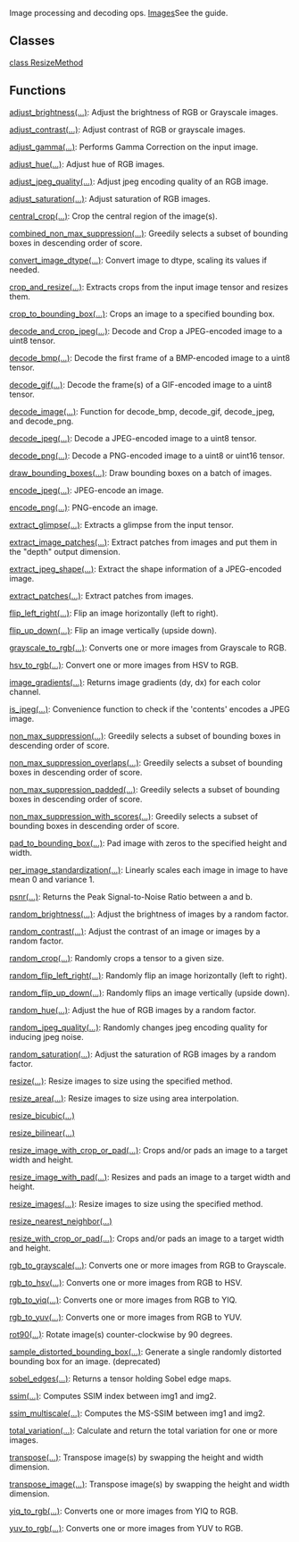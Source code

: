 
Image processing and decoding ops.
[Images](https://tensorflow.org/api_guides/python/image)See the  guide.

## Classes
[class ResizeMethod](https://www.tensorflow.org/api_docs/python/tf/compat/v1/image/ResizeMethod)

## Functions
[adjust_brightness(...)](https://www.tensorflow.org/api_docs/python/tf/image/adjust_brightness): Adjust the brightness of RGB or Grayscale images.

[adjust_contrast(...)](https://www.tensorflow.org/api_docs/python/tf/image/adjust_contrast): Adjust contrast of RGB or grayscale images.

[adjust_gamma(...)](https://www.tensorflow.org/api_docs/python/tf/image/adjust_gamma): Performs Gamma Correction on the input image.

[adjust_hue(...)](https://www.tensorflow.org/api_docs/python/tf/image/adjust_hue): Adjust hue of RGB images.

[adjust_jpeg_quality(...)](https://www.tensorflow.org/api_docs/python/tf/image/adjust_jpeg_quality): Adjust jpeg encoding quality of an RGB image.

[adjust_saturation(...)](https://www.tensorflow.org/api_docs/python/tf/image/adjust_saturation): Adjust saturation of RGB images.

[central_crop(...)](https://www.tensorflow.org/api_docs/python/tf/image/central_crop): Crop the central region of the image(s).

[combined_non_max_suppression(...)](https://www.tensorflow.org/api_docs/python/tf/image/combined_non_max_suppression): Greedily selects a subset of bounding boxes in descending order of score.

[convert_image_dtype(...)](https://www.tensorflow.org/api_docs/python/tf/image/convert_image_dtype): Convert image to dtype, scaling its values if needed.

[crop_and_resize(...)](https://www.tensorflow.org/api_docs/python/tf/compat/v1/image/crop_and_resize): Extracts crops from the input image tensor and resizes them.

[crop_to_bounding_box(...)](https://www.tensorflow.org/api_docs/python/tf/image/crop_to_bounding_box): Crops an image to a specified bounding box.

[decode_and_crop_jpeg(...)](https://www.tensorflow.org/api_docs/python/tf/io/decode_and_crop_jpeg): Decode and Crop a JPEG-encoded image to a uint8 tensor.

[decode_bmp(...)](https://www.tensorflow.org/api_docs/python/tf/io/decode_bmp): Decode the first frame of a BMP-encoded image to a uint8 tensor.

[decode_gif(...)](https://www.tensorflow.org/api_docs/python/tf/io/decode_gif): Decode the frame(s) of a GIF-encoded image to a uint8 tensor.

[decode_image(...)](https://www.tensorflow.org/api_docs/python/tf/io/decode_image): Function for decode_bmp, decode_gif, decode_jpeg, and decode_png.

[decode_jpeg(...)](https://www.tensorflow.org/api_docs/python/tf/io/decode_jpeg): Decode a JPEG-encoded image to a uint8 tensor.

[decode_png(...)](https://www.tensorflow.org/api_docs/python/tf/io/decode_png): Decode a PNG-encoded image to a uint8 or uint16 tensor.

[draw_bounding_boxes(...)](https://www.tensorflow.org/api_docs/python/tf/compat/v1/image/draw_bounding_boxes): Draw bounding boxes on a batch of images.

[encode_jpeg(...)](https://www.tensorflow.org/api_docs/python/tf/io/encode_jpeg): JPEG-encode an image.

[encode_png(...)](https://www.tensorflow.org/api_docs/python/tf/image/encode_png): PNG-encode an image.

[extract_glimpse(...)](https://www.tensorflow.org/api_docs/python/tf/compat/v1/image/extract_glimpse): Extracts a glimpse from the input tensor.

[extract_image_patches(...)](https://www.tensorflow.org/api_docs/python/tf/compat/v1/extract_image_patches): Extract patches from images and put them in the "depth" output dimension.

[extract_jpeg_shape(...)](https://www.tensorflow.org/api_docs/python/tf/io/extract_jpeg_shape): Extract the shape information of a JPEG-encoded image.

[extract_patches(...)](https://www.tensorflow.org/api_docs/python/tf/image/extract_patches): Extract patches from images.

[flip_left_right(...)](https://www.tensorflow.org/api_docs/python/tf/image/flip_left_right): Flip an image horizontally (left to right).

[flip_up_down(...)](https://www.tensorflow.org/api_docs/python/tf/image/flip_up_down): Flip an image vertically (upside down).

[grayscale_to_rgb(...)](https://www.tensorflow.org/api_docs/python/tf/image/grayscale_to_rgb): Converts one or more images from Grayscale to RGB.

[hsv_to_rgb(...)](https://www.tensorflow.org/api_docs/python/tf/image/hsv_to_rgb): Convert one or more images from HSV to RGB.

[image_gradients(...)](https://www.tensorflow.org/api_docs/python/tf/image/image_gradients): Returns image gradients (dy, dx) for each color channel.

[is_jpeg(...)](https://www.tensorflow.org/api_docs/python/tf/io/is_jpeg): Convenience function to check if the 'contents' encodes a JPEG image.

[non_max_suppression(...)](https://www.tensorflow.org/api_docs/python/tf/image/non_max_suppression): Greedily selects a subset of bounding boxes in descending order of score.

[non_max_suppression_overlaps(...)](https://www.tensorflow.org/api_docs/python/tf/image/non_max_suppression_overlaps): Greedily selects a subset of bounding boxes in descending order of score.

[non_max_suppression_padded(...)](https://www.tensorflow.org/api_docs/python/tf/image/non_max_suppression_padded): Greedily selects a subset of bounding boxes in descending order of score.

[non_max_suppression_with_scores(...)](https://www.tensorflow.org/api_docs/python/tf/image/non_max_suppression_with_scores): Greedily selects a subset of bounding boxes in descending order of score.

[pad_to_bounding_box(...)](https://www.tensorflow.org/api_docs/python/tf/image/pad_to_bounding_box): Pad image with zeros to the specified height and width.

[per_image_standardization(...)](https://www.tensorflow.org/api_docs/python/tf/image/per_image_standardization): Linearly scales each image in image to have mean 0 and variance 1.

[psnr(...)](https://www.tensorflow.org/api_docs/python/tf/image/psnr): Returns the Peak Signal-to-Noise Ratio between a and b.

[random_brightness(...)](https://www.tensorflow.org/api_docs/python/tf/image/random_brightness): Adjust the brightness of images by a random factor.

[random_contrast(...)](https://www.tensorflow.org/api_docs/python/tf/image/random_contrast): Adjust the contrast of an image or images by a random factor.

[random_crop(...)](https://www.tensorflow.org/api_docs/python/tf/image/random_crop): Randomly crops a tensor to a given size.

[random_flip_left_right(...)](https://www.tensorflow.org/api_docs/python/tf/image/random_flip_left_right): Randomly flip an image horizontally (left to right).

[random_flip_up_down(...)](https://www.tensorflow.org/api_docs/python/tf/image/random_flip_up_down): Randomly flips an image vertically (upside down).

[random_hue(...)](https://www.tensorflow.org/api_docs/python/tf/image/random_hue): Adjust the hue of RGB images by a random factor.

[random_jpeg_quality(...)](https://www.tensorflow.org/api_docs/python/tf/image/random_jpeg_quality): Randomly changes jpeg encoding quality for inducing jpeg noise.

[random_saturation(...)](https://www.tensorflow.org/api_docs/python/tf/image/random_saturation): Adjust the saturation of RGB images by a random factor.

[resize(...)](https://www.tensorflow.org/api_docs/python/tf/compat/v1/image/resize): Resize images to size using the specified method.

[resize_area(...)](https://www.tensorflow.org/api_docs/python/tf/compat/v1/image/resize_area): Resize images to size using area interpolation.

[resize_bicubic(...)](https://www.tensorflow.org/api_docs/python/tf/compat/v1/image/resize_bicubic)

[resize_bilinear(...)](https://www.tensorflow.org/api_docs/python/tf/compat/v1/image/resize_bilinear)

[resize_image_with_crop_or_pad(...)](https://www.tensorflow.org/api_docs/python/tf/image/resize_with_crop_or_pad): Crops and/or pads an image to a target width and height.

[resize_image_with_pad(...)](https://www.tensorflow.org/api_docs/python/tf/compat/v1/image/resize_image_with_pad): Resizes and pads an image to a target width and height.

[resize_images(...)](https://www.tensorflow.org/api_docs/python/tf/compat/v1/image/resize): Resize images to size using the specified method.

[resize_nearest_neighbor(...)](https://www.tensorflow.org/api_docs/python/tf/compat/v1/image/resize_nearest_neighbor)

[resize_with_crop_or_pad(...)](https://www.tensorflow.org/api_docs/python/tf/image/resize_with_crop_or_pad): Crops and/or pads an image to a target width and height.

[rgb_to_grayscale(...)](https://www.tensorflow.org/api_docs/python/tf/image/rgb_to_grayscale): Converts one or more images from RGB to Grayscale.

[rgb_to_hsv(...)](https://www.tensorflow.org/api_docs/python/tf/image/rgb_to_hsv): Converts one or more images from RGB to HSV.

[rgb_to_yiq(...)](https://www.tensorflow.org/api_docs/python/tf/image/rgb_to_yiq): Converts one or more images from RGB to YIQ.

[rgb_to_yuv(...)](https://www.tensorflow.org/api_docs/python/tf/image/rgb_to_yuv): Converts one or more images from RGB to YUV.

[rot90(...)](https://www.tensorflow.org/api_docs/python/tf/image/rot90): Rotate image(s) counter-clockwise by 90 degrees.

[sample_distorted_bounding_box(...)](https://www.tensorflow.org/api_docs/python/tf/compat/v1/image/sample_distorted_bounding_box): Generate a single randomly distorted bounding box for an image. (deprecated)

[sobel_edges(...)](https://www.tensorflow.org/api_docs/python/tf/image/sobel_edges): Returns a tensor holding Sobel edge maps.

[ssim(...)](https://www.tensorflow.org/api_docs/python/tf/image/ssim): Computes SSIM index between img1 and img2.

[ssim_multiscale(...)](https://www.tensorflow.org/api_docs/python/tf/image/ssim_multiscale): Computes the MS-SSIM between img1 and img2.

[total_variation(...)](https://www.tensorflow.org/api_docs/python/tf/image/total_variation): Calculate and return the total variation for one or more images.

[transpose(...)](https://www.tensorflow.org/api_docs/python/tf/image/transpose): Transpose image(s) by swapping the height and width dimension.

[transpose_image(...)](https://www.tensorflow.org/api_docs/python/tf/image/transpose): Transpose image(s) by swapping the height and width dimension.

[yiq_to_rgb(...)](https://www.tensorflow.org/api_docs/python/tf/image/yiq_to_rgb): Converts one or more images from YIQ to RGB.

[yuv_to_rgb(...)](https://www.tensorflow.org/api_docs/python/tf/image/yuv_to_rgb): Converts one or more images from YUV to RGB.


